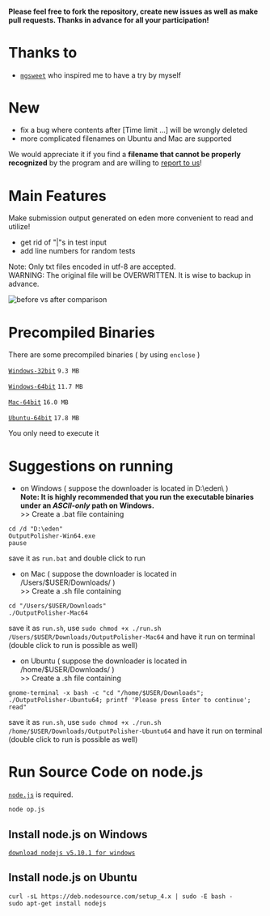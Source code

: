 #### Please feel free to fork the repository, create new issues as well as make pull requests. Thanks in advance for all your participation!

# Thanks to

- [``mgsweet``](https://github.com/mgsweet/Eden-Answer-Improvement) who inspired me to have a try by myself


# New
- fix a bug where contents after [Time limit ...] will be wrongly deleted
- more complicated filenames on Ubuntu and Mac are supported

We would appreciate it if you find a **filename that cannot be properly recognized** by the program and are willing to [report to us](mailto:yxshw55@qq.com)!

# Main Features
Make submission output generated on eden more convenient to read and utilize!

- get rid of "|"s in test input
- add line numbers for random tests

Note: Only txt files encoded in utf-8 are accepted.  
WARNING: The original file will be OVERWRITTEN. It is wise to backup in advance.

![before vs after comparison](http://7xrahq.com1.z0.glb.clouddn.com/output-polisher-before-after-comparison.png)


# Precompiled Binaries

There are some precompiled binaries ( by using ``enclose`` )

[``Windows-32bit``](https://github.com/Mensu/eden-submission-output-polisher/releases/download/0.2-alpha/OutputPolisher-Win32.exe)
``9.3 MB``

[``Windows-64bit``](https://github.com/Mensu/eden-submission-output-polisher/releases/download/0.2-alpha/OutputPolisher-Win64.exe)
``11.7 MB``

[``Mac-64bit``](https://github.com/Mensu/eden-submission-output-polisher/releases/download/0.2-alpha/OutputPolisher-Mac64)
``16.0 MB``

[``Ubuntu-64bit``](https://github.com/Mensu/eden-submission-output-polisher/releases/download/0.2-alpha/OutputPolisher-Ubuntu64)
``17.8 MB``

You only need to execute it

# Suggestions on running

- on Windows ( suppose the downloader is located in D:\eden\ )  
 **Note: It is highly recommended that you run the executable binaries under an *ASCII-only* path on Windows.**  
\>\> Create a .bat file containing
 
~~~
cd /d "D:\eden"
OutputPolisher-Win64.exe
pause
~~~
save it as ``run.bat`` and double click to run

- on Mac ( suppose the downloader is located in /Users/$USER/Downloads/ )  
\>\> Create a .sh file containing

~~~
cd "/Users/$USER/Downloads"
./OutputPolisher-Mac64
~~~
save it as ``run.sh``, use ``sudo chmod +x ./run.sh /Users/$USER/Downloads/OutputPolisher-Mac64`` and have it run on terminal (double click to run is possible as well)  

- on Ubuntu ( suppose the downloader is located in /home/$USER/Downloads/ )  
\>\> Create a .sh file containing

~~~
gnome-terminal -x bash -c "cd "/home/$USER/Downloads"; ./OutputPolisher-Ubuntu64; printf 'Please press Enter to continue'; read"
~~~
save it as ``run.sh``, use ``sudo chmod +x ./run.sh /home/$USER/Downloads/OutputPolisher-Ubuntu64`` and have it run on terminal (double click to run is possible as well)  

# Run Source Code on node.js

[``node.js``](https://nodejs.org/en/) is required.

~~~
node op.js
~~~

## Install node.js on Windows

[``download nodejs v5.10.1 for windows``](https://nodejs.org/dist/v5.10.1/node-v5.10.1-x64.msi)

## Install node.js on Ubuntu

~~~
curl -sL https://deb.nodesource.com/setup_4.x | sudo -E bash -
sudo apt-get install nodejs
~~~

